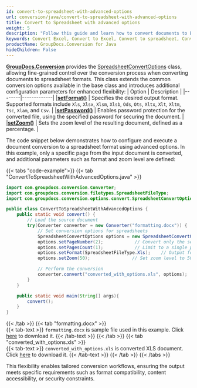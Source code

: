 ```yaml
---
id: convert-to-spreadsheet-with-advanced-options
url: conversion/java/convert-to-spreadsheet-with-advanced-options
title: Convert to Spreadsheet with advanced options
weight: 5
description: "Follow this guide and learn how to convert documents to Excel and Open Document spreadsheets of XLS, XLSX, ODS, OTS formats  with zoom and other customizations using GroupDocs.Conversion for Java."
keywords: Convert Excel, Convert to Excel, Convert to spreadsheet, Convert to XLS, Convert to XLSX
productName: GroupDocs.Conversion for Java
hideChildren: False
---
```


[**GroupDocs.Conversion**](https://products.groupdocs.com/conversion/java) provides the [SpreadsheetConvertOptions](https://reference.groupdocs.com/conversion/java/com.groupdocs.conversion.options.convert/spreadsheetconvertoptions/) class, allowing fine-grained control over the conversion process when converting documents to spreadsheet formats. This class extends the common conversion options available in the base class and introduces additional configuration parameters for enhanced flexibility:
| Option | Description |
|--------|-------------|
|[**setFormat()**](https://reference.groupdocs.com/conversion/java/com.groupdocs.conversion.options.convert/convertoptions/#setFormat-com.groupdocs.conversion.filetypes.FileType-) | Specifies the desired output format. Supported formats include `Xls`, `Xlsx`, `Xlsm`, `Xlsb`, `Ods`, `Ots`, `Xltx`, `Xlt`, `Xltm`, `Tsc`, `Xlam`, and `Csv`. |
|[**setPassword()**](https://reference.groupdocs.com/conversion/java/com.groupdocs.conversion.options.convert/spreadsheetconvertoptions/#setPassword-java.lang.String-) | Enables password protection for the converted file, using the specified password for securing the document. |
|[**setZoom()**](https://reference.groupdocs.com/conversion/java/com.groupdocs.conversion.options.convert/spreadsheetconvertoptions/#setZoom-int-) | Sets the zoom level of the resulting document, defined as a percentage. |

The code snippet below demonstrates how to configure and execute a document conversion to a spreadsheet format using advanced options. In this example, only a specific page from the input document is converted, and additional parameters such as format and zoom level are defined:


{{< tabs "code-example">}}
{{< tab "ConvertToSpreadsheetWithAdvancedOptions.java" >}}  
```java
import com.groupdocs.conversion.Converter;
import com.groupdocs.conversion.filetypes.SpreadsheetFileType;
import com.groupdocs.conversion.options.convert.SpreadsheetConvertOptions;

public class ConvertToSpreadsheetWithAdvancedOptions {
    public static void convert() {
        // Load the source document
        try(Converter converter = new Converter("formatting.docx")) {
            // Set conversion options for spreadsheets
            SpreadsheetConvertOptions options = new SpreadsheetConvertOptions();
            options.setPageNumber(2);            // Convert only the second page
            options.setPagesCount(1);            // Limit to a single page
            options.setFormat(SpreadsheetFileType.Xls);    // Output format
            options.setZoom(50);                // Set zoom level to 50%

            // Perform the conversion
            converter.convert("converted_with_options.xls", options);
        }
    }

    public static void main(String[] args){
        convert();
    }
}
```
{{< /tab >}}
{{< tab "formatting.docx" >}}  
{{< tab-text >}}
`formatting.docx` is sample file used in this example. Click [here](/conversion/java/_sample_files/developer-guide/converting-documents/convert-to-spreadsheet-with-advanced-options/formatting.docx) to download it.
{{< /tab-text >}}
{{< /tab >}}
{{< tab "converted_with_options.xls" >}}  
{{< tab-text >}}
`converted_with_options.xls` is converted XLS document. Click [here](/conversion/java/_sample_files/developer-guide/converting-documents/convert-to-spreadsheet-with-advanced-options/converted_with_options.xls) to download it.
{{< /tab-text >}}
{{< /tab >}}
{{< /tabs >}}


This flexibility enables tailored conversion workflows, ensuring the output meets specific requirements such as format compatibility, content accessibility, or security constraints.